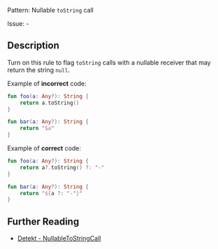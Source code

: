 Pattern: Nullable `toString` call

Issue: -

## Description

Turn on this rule to flag `toString` calls with a nullable receiver that may return the string `null`.

Example of **incorrect** code:

```kotlin
fun foo(a: Any?): String {
    return a.toString()
}

fun bar(a: Any?): String {
    return "$a"
}
```

Example of **correct** code:

```kotlin
fun foo(a: Any?): String {
    return a?.toString() ?: "-"
}

fun bar(a: Any?): String {
    return "${a ?: "-"}"
}
```

## Further Reading

* [Detekt - NullableToStringCall](https://detekt.dev/potential-bugs.html#nullabletostringcall)